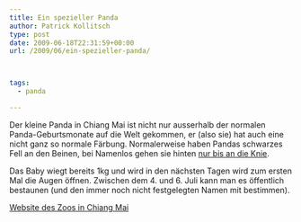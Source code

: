 ```yaml
---
title: Ein spezieller Panda
author: Patrick Kollitsch
type: post
date: 2009-06-18T22:31:59+00:00
url: /2009/06/ein-spezieller-panda/



tags:
  - panda

---
```

Der kleine Panda in Chiang Mai ist nicht nur ausserhalb der normalen Panda-Geburtsmonate auf die Welt gekommen, er (also sie) hat auch eine nicht ganz so normale Färbung. Normalerweise haben Pandas schwarzes Fell an den Beinen, bei Namenlos gehen sie hinten [nur bis an die Knie][1].

Das Baby wiegt bereits 1kg und wird in den nächsten Tagen wird zum ersten Mal die Augen öffnen. Zwischen dem 4. und 6. Juli kann man es öffentlich bestaunen (und den immer noch nicht festgelegten Namen mit bestimmen).

[Website des Zoos in Chiang Mai][2]

 [1]: http://www.nationmultimedia.com/2009/06/19/national/national_30105521.php
 [2]: http://www.chiangmaizoo.com/
